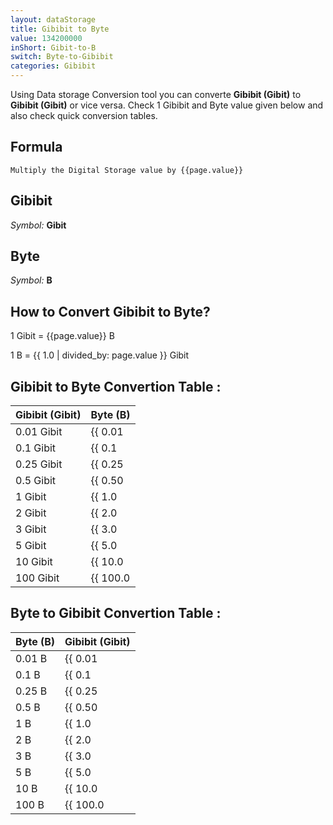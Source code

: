```yaml
---
layout: dataStorage
title: Gibibit to Byte
value: 134200000
inShort: Gibit-to-B
switch: Byte-to-Gibibit
categories: Gibibit
---
```


Using Data storage Conversion tool you can converte **Gibibit (Gibit)** to **Gibibit (Gibit)** or vice versa. Check 1 Gibibit and Byte value given below and also check quick conversion tables.

## Formula
`Multiply the Digital Storage value by {{page.value}}`

## Gibibit
*Symbol:* **Gibit**

## Byte
*Symbol:* **B**

## How to Convert Gibibit to Byte?

1 Gibit = {{page.value}} B

1 B = {{ 1.0 | divided_by: page.value }} Gibit


## Gibibit to Byte Convertion Table :

| Gibibit (Gibit) | Byte (B) |
| ---- | ---- |
| 0.01 Gibit | {{ 0.01 | times: page.value }} B |
| 0.1 Gibit | {{ 0.1 | times: page.value }} B |
| 0.25 Gibit | {{ 0.25 | times: page.value }} B |
| 0.5 Gibit | {{ 0.50 | times: page.value }} B |
| 1 Gibit | {{ 1.0 | times: page.value }} B |
| 2 Gibit | {{ 2.0 | times: page.value }} B |
| 3 Gibit | {{ 3.0 | times: page.value }} B |
| 5 Gibit | {{ 5.0 | times: page.value }} B |
| 10 Gibit | {{ 10.0 | times: page.value }} B |
| 100 Gibit | {{ 100.0 | times: page.value }} B |

## Byte to Gibibit Convertion Table :

| Byte (B) | Gibibit (Gibit) |
| ---- | ---- |
| 0.01 B | {{ 0.01 | divided_by: page.value }} Gibit |
| 0.1 B | {{ 0.1 | divided_by: page.value }} Gibit |
| 0.25 B | {{ 0.25 | divided_by: page.value }} Gibit |
| 0.5 B | {{ 0.50 | divided_by: page.value }} Gibit |
| 1 B | {{ 1.0 | divided_by: page.value }} Gibit |
| 2 B | {{ 2.0 | divided_by: page.value }} Gibit |
| 3 B | {{ 3.0 | divided_by: page.value }} Gibit |
| 5 B | {{ 5.0 | divided_by: page.value }} Gibit |
| 10 B | {{ 10.0 | divided_by: page.value }} Gibit |
| 100 B | {{ 100.0 | divided_by: page.value }} Gibit |


<script>
document.getElementById('selectInput')[11].selected = true
document.getElementById('selectOutput')[1].selected = true
</script>
